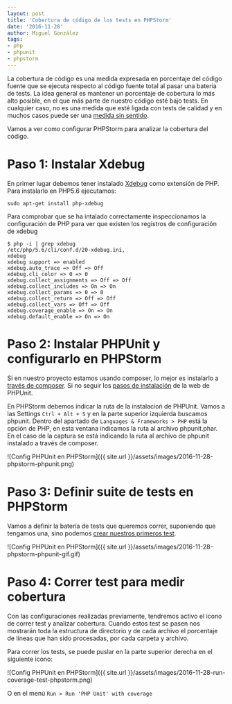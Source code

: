 ```yaml
---
layout: post
title: 'Cobertura de código de los tests en PHPStorm'
date: '2016-11-28'
author: Miguel González
tags:
- php
- phpunit
- phpstorm
---
```


La cobertura de código es una medida expresada en porcentaje del código fuente que se ejecuta respecto al código fuente total al pasar una batería de tests. La idea
general es mantener un porcentaje de cobertura lo más alto posible, en el que más parte de nuestro código esté bajo tests. En cualquier caso, no es una medida que esté
ligada con tests de calidad y en muchos casos puede ser una [medida sin sentido](http://blog.ploeh.dk/2015/11/16/code-coverage-is-a-useless-target-measure/).

Vamos a ver como configurar PHPStorm para analizar la cobertura del código. 

Paso 1: Instalar Xdebug
======

En primer lugar debemos tener instalado [Xdebug](https://xdebug.org/) como extensión de PHP. Para instalarlo en PHP5.6 ejecutamos:

```
sudo apt-get install php-xdebug
```

Para comprobar que se ha intalado correctamente inspeccionamos la configuración de PHP para ver que existen los registros de configuración de xdebug

```
$ php -i | grep xdebug
/etc/php/5.6/cli/conf.d/20-xdebug.ini,
xdebug
xdebug support => enabled
xdebug.auto_trace => Off => Off
xdebug.cli_color => 0 => 0
xdebug.collect_assignments => Off => Off
xdebug.collect_includes => On => On
xdebug.collect_params => 0 => 0
xdebug.collect_return => Off => Off
xdebug.collect_vars => Off => Off
xdebug.coverage_enable => On => On
xdebug.default_enable => On => On

```

Paso 2: Instalar PHPUnit y configurarlo en PHPStorm
======

Si en nuestro proyecto estamos usando composer, lo mejor es instalarlo a [través de composer](https://phpunit.de/manual/current/en/installation.html#installation.composer). Si no seguir los [pasos de instalación](https://phpunit.de/getting-started.html) de la web de PHPUnit.

En PHPStorm debemos indicar la ruta de la instalacioń de PHPUnit. Vamos a las Settings `Ctrl + Alt + S` y en la parte superior izquierda buscamos phpunit. Dentro del apartado
de `Languages & Frameworks > PHP` está la opción de PHP, en esta ventana indicamos la ruta al archivo phpunit.phar. En el caso de la captura se está indicando la ruta al archivo de phpunit instalado a través de composer.

![Config PHPUnit en PHPStorm]({{ site.url }}/assets/images/2016-11-28-phpstorm-phpunit.png)

Paso 3: Definir suite de tests en PHPStorm
======

Vamos a definir la batería de tests que queremos correr, suponiendo que tengamos una, sino podemos [crear nuestros primeros test](https://phpunit.de/documentation.html).

![Config PHPUnit en PHPStorm]({{ site.url }}/assets/images/2016-11-28-phpstorm-phpunit-gif.gif)

Paso 4: Correr test para medir cobertura
======

Con las configuraciones realizadas previamente, tendremos activo el icono de correr test y analizar cobertura. Cuando estos test se pasen nos mostrarán toda la estructura
de directorio y de cada archivo el porcentaje de líneas que han sido procesadas, por cada carpeta y archivo.

Para correr los tests, se puede puslar en la parte superior derecha en el siguiente icono:

![Config PHPUnit en PHPStorm]({{ site.url }}/assets/images/2016-11-28-run-coverage-test-phpstorm.png)

O en el menú `Run > Run 'PHP Unit' with coverage`